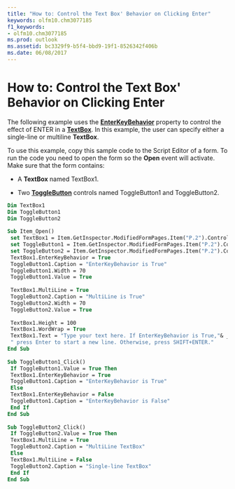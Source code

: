 ```yaml
---
title: "How to: Control the Text Box' Behavior on Clicking Enter"
keywords: olfm10.chm3077185
f1_keywords:
- olfm10.chm3077185
ms.prod: outlook
ms.assetid: bc3329f9-b5f4-bbd9-19f1-8526342f406b
ms.date: 06/08/2017
---
```



# How to: Control the Text Box' Behavior on Clicking Enter

The following example uses the  **[EnterKeyBehavior](textbox-enterkeybehavior-property-outlook-forms-script.md)** property to control the effect of ENTER in a **[TextBox](textbox-object-outlook-forms-script.md)**. In this example, the user can specify either a single-line or multiline  **TextBox**.

To use this example, copy this sample code to the Script Editor of a form. To run the code you need to open the form so the  **Open** event will activate. Make sure that the form contains:

- A  **TextBox** named TextBox1.
    
- Two  **[ToggleButton](togglebutton-object-outlook-forms-script.md)** controls named ToggleButton1 and ToggleButton2.
    



```vb
Dim TextBox1 
Dim ToggleButton1 
Dim ToggleButton2 
 
Sub Item_Open() 
 set TextBox1 = Item.GetInspector.ModifiedFormPages.Item("P.2").Controls("TextBox1") 
 set ToggleButton1 = Item.GetInspector.ModifiedFormPages.Item("P.2").Controls("ToggleButton1") 
 set ToggleButton2 = Item.GetInspector.ModifiedFormPages.Item("P.2").Controls("ToggleButton2") 
 TextBox1.EnterKeyBehavior = True 
 ToggleButton1.Caption = "EnterKeyBehavior is True" 
 ToggleButton1.Width = 70 
 ToggleButton1.Value = True 
 
 TextBox1.MultiLine = True 
 ToggleButton2.Caption = "MultiLine is True" 
 ToggleButton2.Width = 70 
 ToggleButton2.Value = True 
 
 TextBox1.Height = 100 
 TextBox1.WordWrap = True 
 TextBox1.Text = "Type your text here. If EnterKeyBehavior is True,"& _ 
 " press Enter to start a new line. Otherwise, press SHIFT+ENTER." 
End Sub 
 
Sub ToggleButton1_Click() 
 If ToggleButton1.Value = True Then 
 TextBox1.EnterKeyBehavior = True 
 ToggleButton1.Caption = "EnterKeyBehavior is True" 
 Else 
 TextBox1.EnterKeyBehavior = False 
 ToggleButton1.Caption = "EnterKeyBehavior is False" 
 End If 
End Sub 
 
Sub ToggleButton2_Click() 
 If ToggleButton2.Value = True Then 
 TextBox1.MultiLine = True 
 ToggleButton2.Caption = "MultiLine TextBox" 
 Else 
 TextBox1.MultiLine = False 
 ToggleButton2.Caption = "Single-line TextBox" 
 End If 
End Sub
```


